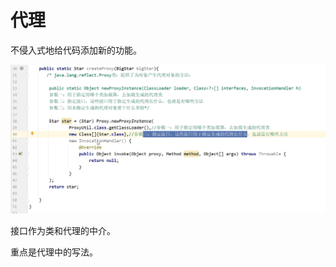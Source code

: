 # 代理

不侵入式地给代码添加新的功能。



 ![image-20240709213809896](.assets/image-20240709213809896.png)



接口作为类和代理的中介。

重点是代理中的写法。